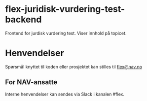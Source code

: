 # flex-juridisk-vurdering-test-backend

Frontend for jurdisk vurdering test. Viser innhold på topicet.

# Henvendelser


Spørsmål knyttet til koden eller prosjektet kan stilles til flex@nav.no

## For NAV-ansatte

Interne henvendelser kan sendes via Slack i kanalen #flex.
